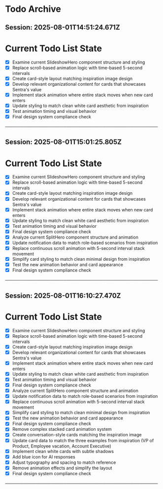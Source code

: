 # Todo Archive

## Session: 2025-08-01T14:51:24.671Z

<!-- DO NOT EDIT - Managed by todo_list tool -->
<!-- Updated: 2025-08-01T14:46:40.637Z -->

# Current Todo List State

- [x] Examine current SlideshowHero component structure and styling
- [x] Replace scroll-based animation logic with time-based 5-second intervals
- [x] Create card-style layout matching inspiration image design
- [x] Develop relevant organizational content for cards that showcases Sentra's value
- [x] Implement stack animation where entire stack moves when new card enters
- [x] Update styling to match clean white card aesthetic from inspiration
- [x] Test animation timing and visual behavior
- [x] Final design system compliance check

──────────────────────────────────────────────────

## Session: 2025-08-01T15:01:25.805Z

<!-- DO NOT EDIT - Managed by todo_list tool -->
<!-- Updated: 2025-08-01T14:53:02.488Z -->

# Current Todo List State

- [x] Examine current SlideshowHero component structure and styling
- [x] Replace scroll-based animation logic with time-based 5-second intervals
- [x] Create card-style layout matching inspiration image design
- [x] Develop relevant organizational content for cards that showcases Sentra's value
- [x] Implement stack animation where entire stack moves when new card enters
- [x] Update styling to match clean white card aesthetic from inspiration
- [x] Test animation timing and visual behavior
- [x] Final design system compliance check
- [x] Analyze current SplitHero component structure and animation
- [x] Update notification data to match role-based scenarios from inspiration
- [x] Replace continuous scroll animation with 5-second interval stack movement
- [x] Simplify card styling to match clean minimal design from inspiration
- [x] Test the new animation behavior and card appearance
- [x] Final design system compliance check

──────────────────────────────────────────────────

## Session: 2025-08-01T16:10:27.470Z

<!-- DO NOT EDIT - Managed by todo_list tool -->
<!-- Updated: 2025-08-01T15:02:49.966Z -->

# Current Todo List State

- [x] Examine current SlideshowHero component structure and styling
- [x] Replace scroll-based animation logic with time-based 5-second intervals
- [x] Create card-style layout matching inspiration image design
- [x] Develop relevant organizational content for cards that showcases Sentra's value
- [x] Implement stack animation where entire stack moves when new card enters
- [x] Update styling to match clean white card aesthetic from inspiration
- [x] Test animation timing and visual behavior
- [x] Final design system compliance check
- [x] Analyze current SplitHero component structure and animation
- [x] Update notification data to match role-based scenarios from inspiration
- [x] Replace continuous scroll animation with 5-second interval stack movement
- [x] Simplify card styling to match clean minimal design from inspiration
- [x] Test the new animation behavior and card appearance
- [x] Final design system compliance check
- [x] Remove complex stacked card animation system
- [x] Create conversation-style cards matching the inspiration image
- [x] Update card data to match the three examples from inspiration (VP of Product, Employee vacation, Account Executive)
- [x] Implement clean white cards with subtle shadows
- [x] Add blue icon for AI responses
- [x] Adjust typography and spacing to match reference
- [x] Remove animation effects and simplify the layout
- [x] Final design system compliance check

──────────────────────────────────────────────────
